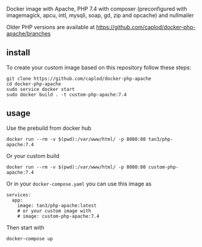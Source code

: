 Docker image with Apache, PHP 7.4 with composer (preconfigured with imagemagick,
apcu, intl, mysqli, soap, gd, zip and opcache) and nullmailer

Older PHP versions are available at https://github.com/caplod/docker-php-apache/branches

## install

To create your custom image based on this repository follow these steps:

    git clone https://github.com/caplod/docker-php-apache
    cd docker-php-apache
    sudo service docker start
    sudo docker build . -t custom-php-apache:7.4
    
## usage

Use the prebuild from docker hub

`docker run --rm -v $(pwd):/var/www/html/ -p 8080:80 tan3/php-apache:7.4`

Or your custom build

`docker run --rm -v $(pwd):/var/www/html/ -p 8080:80 custom-php-apache:7.4`

Or in your `docker-compose.yaml` you can use this image as

    services:
      app:
        image: tan3/php-apache:latest
        # or your custom image with
        # image: custom-php-apache:7.4

Then start with 

    docker-compose up
